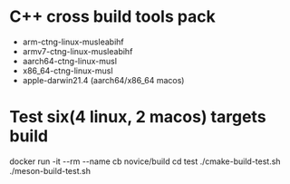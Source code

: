 ﻿# C++ cross build tools pack

- arm-ctng-linux-musleabihf
- armv7-ctng-linux-musleabihf
- aarch64-ctng-linux-musl
- x86_64-ctng-linux-musl
- apple-darwin21.4 (aarch64/x86_64 macos)


# Test six(4 linux, 2 macos) targets build

docker run -it --rm --name cb novice/build
cd test
./cmake-build-test.sh
./meson-build-test.sh


